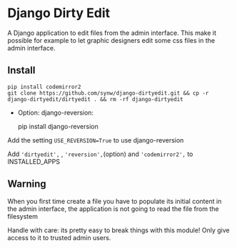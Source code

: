 Django Dirty Edit
==============

A Django application to edit files from the admin interface. This make it possible for example to let graphic designers edit some css files in the admin interface. 

Install
--------------

	pip install codemirror2
	git clone https://github.com/synw/django-dirtyedit.git && cp -r django-dirtyedit/dirtyedit . && rm -rf django-dirtyedit

- Option: django-reversion:

	pip install django-reversion
	
Add the setting `USE_REVERSION=True` to use django-reversion

Add `'dirtyedit',` , `'reversion',`(option) and `'codemirror2',` to INSTALLED_APPS

Warning
--------------

When you first time create a file you have to populate its initial content in the admin interface, the application is not going to read the file from the filesystem

Handle with care: its pretty easy to break things with this module! Only give access to it to trusted admin users.